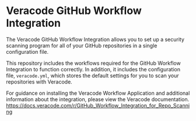 <picture>
  <source srcset="imgs/vclogo-light-mode.png">
  <source srcset="imgs/vclogo-dark-mode.png">
</picture>

# Veracode GitHub Workflow Integration 

The Veracode GitHub Workflow Integration allows you to set up a security scanning program for all of your GitHub repositories in a single configuration file.

This repository includes the workflows required for the GitHub Workflow Integration to function correctly. In addition, it includes the configuration file, `veracode.yml`, which stores the default settings for you to scan your repositories with Veracode.

For guidance on installing the Veracode Workflow Application and additional information about the integration, please view the Veracode documentation.
https://docs.veracode.com/r/GitHub_Workflow_Integration_for_Repo_Scanning
